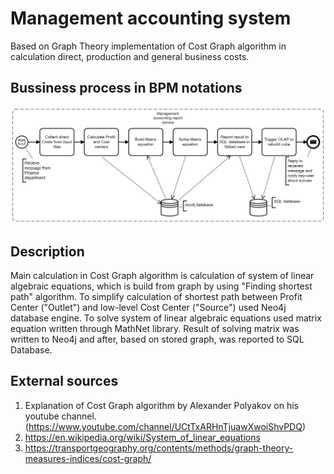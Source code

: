 # Management accounting system
Based on Graph Theory implementation of Cost Graph algorithm in calculation direct, production and general business costs.
## Bussiness process in BPM notations
![image](https://github.com/danmaxdanilov/bi_finance/blob/main/bi_finance.png)
## Description
Main calculation in Cost Graph algorithm is calculation of system of linear algebraic equations, which is build from graph by using "Finding shortest path" algorithm.
To simplify calculation of shortest path between Profit Center ("Outlet") and low-level Cost Center ("Source") used Neo4j database engine.
To solve system of linear algebraic equations used matrix equation written through MathNet library. 
Result of solving matrix was written to Neo4j and after, based on stored graph, was reported to SQL Database.
## External sources
1. Explanation of Cost Graph algorithm by Alexander Polyakov on his youtube channel. (https://www.youtube.com/channel/UCtTxARHnTjuawXwoiShvPDQ)
1. https://en.wikipedia.org/wiki/System_of_linear_equations
1. https://transportgeography.org/contents/methods/graph-theory-measures-indices/cost-graph/
